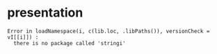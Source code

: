 presentation
=======================

```
Error in loadNamespace(i, c(lib.loc, .libPaths()), versionCheck = vI[[i]]) : 
  there is no package called 'stringi'
```
